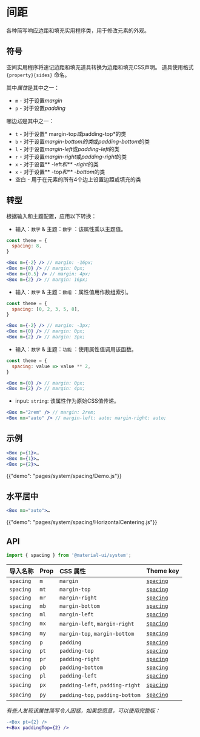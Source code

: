 # 间距

<p class="description">各种简写响应边距和填充实用程序类，用于修改元素的外观。</p>

## 符号

空间实用程序将速记边距和填充道具转换为边距和填充CSS声明。 道具使用格式`{property}{sides}` 命名。

其中*属性*是其中之一：

- `m` - 对于设置*margin*
- `p` - 对于设置*padding*

哪边*边*是其中之一：

- `t` - 对于设置* margin-top*或*padding-top*的类
- `b` - 对于设置*margin-bottom的类*或*padding-bottom*的类
- `l` - 对于设置*margin-left*或*padding-left*的类
- `r` - 对于设置*margin-right*或*padding-right*的类
- `x` - 对于设置** -left*和** -right*的类
- `x` - 对于设置** -top*和** -bottom*的类
- 空白 - 用于在元素的所有4个边上设置边距或填充的类

## 转型

根据输入和主题配置，应用以下转换：

- 输入：`数字` & 主题：`数字` ：该属性乘以主题值。

```jsx
const theme = {
  spacing: 8,
}

<Box m={-2} /> // margin: -16px;
<Box m={0} /> // margin: 0px;
<Box m={0.5} /> // margin: 4px;
<Box m={2} /> // margin: 16px;
```

- 输入：`数字` & 主题：`数组` ：属性值用作数组索引。

```jsx
const theme = {
  spacing: [0, 2, 3, 5, 8],
}

<Box m={-2} /> // margin: -3px;
<Box m={0} /> // margin: 0px;
<Box m={2} /> // margin: 3px;
```

- 输入：`数字` & 主题：`功能` ：使用属性值调用该函数。

```jsx
const theme = {
  spacing: value => value ** 2,
}

<Box m={0} /> // margin: 0px;
<Box m={2} /> // margin: 4px;
```

- input: `string`: 该属性作为原始CSS值传递。

```jsx
<Box m="2rem" /> // margin: 2rem;
<Box mx="auto" /> // margin-left: auto; margin-right: auto;
```

## 示例

```jsx
<Box p={1}>…
<Box m={1}>…
<Box p={2}>…
```

{{"demo": "pages/system/spacing/Demo.js"}}

## 水平居中

```jsx
<Box mx="auto">…
```

{{"demo": "pages/system/spacing/HorizontalCentering.js"}}

## API

```js
import { spacing } from '@material-ui/system';
```

| 导入名称      | Prop | CSS 属性                          | Theme key                                                        |
|:--------- |:---- |:------------------------------- |:---------------------------------------------------------------- |
| `spacing` | `m`  | `margin`                        | [`spacing`](/customization/default-theme/?expend-path=$.spacing) |
| `spacing` | `mt` | `margin-top`                    | [`spacing`](/customization/default-theme/?expend-path=$.spacing) |
| `spacing` | `mr` | `margin-right`                  | [`spacing`](/customization/default-theme/?expend-path=$.spacing) |
| `spacing` | `mb` | `margin-bottom`                 | [`spacing`](/customization/default-theme/?expend-path=$.spacing) |
| `spacing` | `ml` | `margin-left`                   | [`spacing`](/customization/default-theme/?expend-path=$.spacing) |
| `spacing` | `mx` | `margin-left`, `margin-right`   | [`spacing`](/customization/default-theme/?expend-path=$.spacing) |
| `spacing` | `my` | `margin-top`, `margin-bottom`   | [`spacing`](/customization/default-theme/?expend-path=$.spacing) |
| `spacing` | `p`  | `padding`                       | [`spacing`](/customization/default-theme/?expend-path=$.spacing) |
| `spacing` | `pt` | `padding-top`                   | [`spacing`](/customization/default-theme/?expend-path=$.spacing) |
| `spacing` | `pr` | `padding-right`                 | [`spacing`](/customization/default-theme/?expend-path=$.spacing) |
| `spacing` | `pb` | `padding-bottom`                | [`spacing`](/customization/default-theme/?expend-path=$.spacing) |
| `spacing` | `pl` | `padding-left`                  | [`spacing`](/customization/default-theme/?expend-path=$.spacing) |
| `spacing` | `px` | `padding-left`, `padding-right` | [`spacing`](/customization/default-theme/?expend-path=$.spacing) |
| `spacing` | `py` | `padding-top`, `padding-bottom` | [`spacing`](/customization/default-theme/?expend-path=$.spacing) |

*有些人发现该属性简写令人困惑，如果您愿意，可以使用完整版：*

```diff
-<Box pt={2} />
+<Box paddingTop={2} />
```
